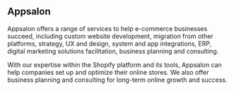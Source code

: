 ## Appsalon

Appsalon offers a range of services to help e-commerce businesses succeed, including custom website development, migration from other platforms, strategy, UX and design, system and app integrations, ERP, digital marketing solutions facilitation, business planning and consulting.

With our expertise within the Shopify platform and its tools, Appsalon can help companies set up and optimize their online stores. We also offer business planning and consulting for long-term online growth and success.
